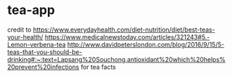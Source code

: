 # tea-app
credit to 
https://www.everydayhealth.com/diet-nutrition/diet/best-teas-your-health/
https://www.medicalnewstoday.com/articles/321243#5.-Lemon-verbena-tea
http://www.davidpeterslondon.com/blog/2016/9/15/5-teas-that-you-should-be-drinking#:~:text=Lapsang%20Souchong,antioxidant%20which%20helps%20prevent%20infections
for tea facts
